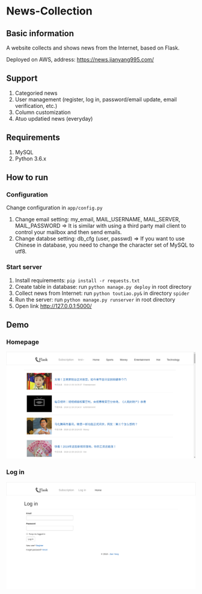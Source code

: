 # News-Collection

## Basic information

A website collects and shows news from the Internet, based on Flask.

Deployed on AWS, address: https://news.jianyang995.com/

## Support
1. Categoried news
2. User management (register, log in, password/email update, email verification, etc.)
3. Column customization
4. Atuo updatied news (everyday)

## Requirements
1. MySQL
2. Python 3.6.x

## How to run
### Configuration
Change configuration in ```app/config.py```
1. Change email setting: my_email, MAIL_USERNAME, MAIL_SERVER, MAIL_PASSWORD => It is similar with using a third party  mail client to control your mailbox and then send emails.
2. Change databse setting: db_cfg (user, passwd) => If you want to use Chinese in database, you need to change the character set of MySQL to utf8.

### Start server
1. Install requirements: ```pip install -r requests.txt```
2. Create table in database: run ```python manage.py deploy``` in root directory
3. Collect news from Internet: run ```python toutiao.py&``` in directory ```spider```
4. Run the server: run ```python manage.py runserver``` in root directory
5. Open link http://127.0.0.1:5000/

## Demo
### Homepage
![alt homepage](https://raw.githubusercontent.com/yangjufo/News-Collection/master/readme/homepage.png)
### Log in
![alt login page](https://raw.githubusercontent.com/yangjufo/News-Collection/master/readme/login.png)




